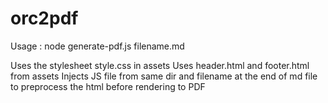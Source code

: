 # orc2pdf

Usage : node generate-pdf.js filename.md

Uses the stylesheet style.css in assets
Uses header.html and footer.html from assets
Injects JS file from same dir and filename at the end of md file to preprocess the html before rendering to PDF
